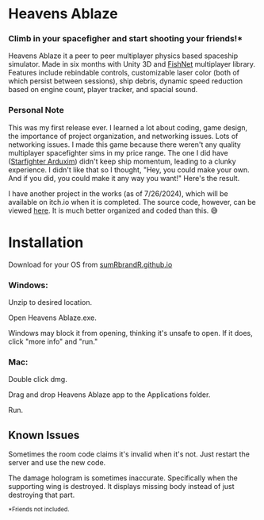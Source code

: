 # Heavens Ablaze 
### Climb in your spacefigher and start shooting your friends!*

Heavens Ablaze it a peer to peer multiplayer physics based spaceship simulator. Made in six months with Unity 3D and [FishNet](https://github.com/FirstGearGames/FishNet) multiplayer library. Features include rebindable controls, customizable laser color (both of which persist between sessions), ship debris, dynamic speed reduction based on engine count, player tracker, and spacial sound.

### Personal Note

This was my first release ever. I learned a lot about coding, game design, the importance of project organization, and networking issues. Lots of networking issues. I made this game because there weren't any quality multiplayer spacefighter sims in my price range. The one I did have ([Starfighter Arduxim](https://store.steampowered.com/app/540500/Starfighter_Arduxim/)) didn't keep ship momentum, leading to a clunky experience. I didn't like that so I thought, "Hey, you could make your own. And if you did, you could make it any way you want!" Here's the result.

I have another project in the works (as of 7/26/2024), which will be available on itch.io when it is completed. The source code, however, can be viewed [here](https://github.com/SumRbrandR/MoonstruckTower). It is much better organized and coded than this. 😅



# Installation
Download for your OS from [sumRbrandR.github.io](http://sumrbrandr.github.io)

### Windows: 
Unzip to desired location.

Open Heavens Ablaze.exe.

Windows may block it from opening, thinking it's unsafe to open. If it does, click "more info" and "run."

 

### Mac:
Double click dmg.

Drag and drop Heavens Ablaze app to the Applications folder.

Run. 


## Known Issues
Sometimes the room code claims it's invalid when it's not. Just restart the server and use the new code.

The damage hologram is sometimes inaccurate. Specifically when the supporting wing is destroyed. It displays missing body instead of just destroying that part.

<sub>*Friends not included.</sub>
